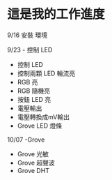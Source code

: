 # 這是我的工作進度
9/16 安裝 環境 

9/23 - 控制 LED 
 - 控制 LED
 - 控制兩顆 LED 輪流亮
 - RGB 亮
 - RGB 隨機亮
 - 按鈕 LED 亮
 - 電壓輸出
 - 電壓轉換成mV輸出
 - Grove LED 燈條
 
10/07 -Grove
 - Grove 光敏
 - Grove 超聲波
 - Grove DHT
